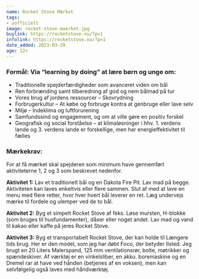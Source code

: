 ```yaml
---
name: Rocket Stove Mærket
tags:
- uofficielt
image: rocket-stove-maerket.jpg
buylink: https://rocketstove.nu/?p=1
infolink: https://rocketstove.nu/?p=1
date_added: 2023-03-29
age: 12+
---
```

### Formål: Via “learning by doing” at lære børn og unge om:
- Traditionelle spejderfærdigheder som avanceret viden om bål
- Ren forbrænding samt tilberedning af god og nem bålmad på tur
- Vores brug af jordens ressourcer – Skovrydning
- Forbrugerkultur – At købe og forbruge kontra at genbruge eller lave selv
- Miljø – Indeklima og luftforurening
- Samfundssind og engagement, og om at ville gøre en positiv forskel
- Geografisk og social forståelse – at klimaløsninger i hhv. 1. verdens lande og 3. verdens lande er forskellige, men har energieffektivitet til fælles

### Mærkekrav:
For at få mærket skal spejderen som minimum have gennemført aktiviteterne 1, 2 og 3 som beskrevet nedenfor.

**Aktivitet 1:**
Lav et traditionelt bål og en Dakota Fire Pit. Lav mad på begge. Aktiviteten kan laves enkeltvis eller flere sammen. Slut af med at lave en menu med flere retter, hvor hver hvert bål leverer en ret. Læg undervejs mærke til fordele og ulemper ved de to bål.

**Aktivitet 2:**
Byg et simpelt Rocket Stove af feks. Løse mursten, H-blokke (som bruges til husfundamenter), dåser eller noget andet. Lav mad og vand til kakao eller kaffe på jeres Rocket Stove.

**Aktivitet 3:**
Byg et transportabelt Rocket Stove, der kan holde til Længere tids brug. Her er den model, som jeg har døbt Foco, der betyder Ilsted. Jeg brugt en 20 Liters Malerspand, 125 mm ventilationsrør, bolte, møtrikker og spændeskiver. Af værktøj er en vinkelsliber, en akku. boremaskine og en Dremel rar at have ved hånden (betjenes af en voksen), men kan selvfølgelig også laves med håndværktøj.
